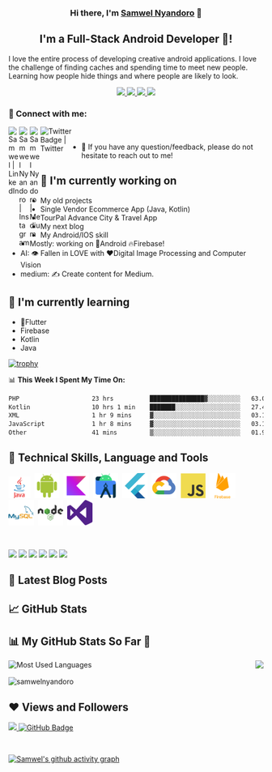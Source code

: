 <!--<p align="center">
  <a href="https:/samwelnyandoro/" target="_blank" rel="noreferrer"><img src="https://user-images.githubusercontent.com/36915374/184318716-5d1801e4-2407-4ba5-8a7a-dff5cf492a4e.png" alt="my banner"></a>
</p>-->

<h3 align="center">
Hi there, I'm <a href="https://samwelnyandoro1.netlify.app/" target="_blank" rel="noreferrer">Samwel Nyandoro</a> 👋
</h3>

<h2 align="center">
I'm a Full-Stack Android Developer 📱!
</h2> 

I love the entire process of developing creative android applications. I love the challenge of finding caches and spending time to meet new people. Learning how people hide things and where people are likely to look.

<p align="center">
  <a href="https://github.com/ryo-ma/github-profile-trophy/issues">
    <img src="https://img.shields.io/github/issues/samwelnyandoro/github-profile-trophy"/> 
  </a>
  <a href="https://github.com/ryo-ma/github-profile-trophy/network/members">
    <img src="https://img.shields.io/github/forks/samwelnyandoro/github-profile-trophy"/> 
  </a>  
  <a href="https://github.com/ryo-ma/github-profile-trophy/stargazers">
    <img src="https://img.shields.io/github/stars/samwelnyandoro/github-profile-trophy"/> 
  </a>
    <a href="https://github.com/ryo-ma/github-profile-trophy/LICENSE">
    <img src="https://img.shields.io/github/license/samwelnyandoro/github-profile-trophy"/> 
  </a>
</p>

### 🤝 Connect with me:

<!-- ## Fast dash-dash line animation -->
<a href="https://www.linkedin.com/in/samwel-nyandoro-4aba9b190/"><img align="left" src="https://raw.githubusercontent.com/yushi1007/yushi1007/main/images/linkedin.svg" alt="Samwel | LinkedIn" width="21px"/></a>
<a href="https://instagram.com/samwelnyandoro1"><img align="left" src="https://raw.githubusercontent.com/yushi1007/yushi1007/main/images/instagram.svg" alt="Samwel Nyandoro | Instagram" width="21px"/></a>
<a href="https://medium.com/@samwelnyandoro1/"><img align="left" src="https://raw.githubusercontent.com/yushi1007/yushi1007/main/images/medium.svg" alt="Samwel Nyandoro | Medium" width="21px"/></a>
<a href="https://x.com/samwelnyandoro1"><img align="left" src="https://img.shields.io/badge/Twitter-blue?style=for-the-badge&logo=twitter&logoColor=white" alt="Twitter Badge | Twitter" width="81px"/></a>
</br>


- 💬 If you have any question/feedback, please do not hesitate to reach out to me!

## 🔭 I'm currently working on

- My old projects
- Single Vendor Ecommerce App (Java, Kotlin)
- TourPal Advance City & Travel App
- My next blog
- My Android/IOS skill
- Mostly: working on 📱Android 🔥Firebase!
- AI: 👁️ Fallen in LOVE with ❤️Digital Image Processing and Computer Vision
- medium: ✍️ Create content for Medium.

## 🌱 I'm currently learning

- 📱Flutter
- Firebase
- Kotlin
- Java

[![trophy](https://github-profile-trophy.vercel.app/?username=samwelnyandoro&theme=onedark)](https://github.com/samwelnyandoro/github-profile-trophy)

📊 **This Week I Spent My Time On:**
<!--START_SECTION:waka-->

```txt
PHP                    23 hrs          ███████████████▓░░░░░░░░░   63.02 %
Kotlin                 10 hrs 1 min    ███████░░░░░░░░░░░░░░░░░░   27.47 %
XML                    1 hr 9 mins     ▓░░░░░░░░░░░░░░░░░░░░░░░░   03.17 %
JavaScript             1 hr 8 mins     ▓░░░░░░░░░░░░░░░░░░░░░░░░   03.13 %
Other                  41 mins         ▒░░░░░░░░░░░░░░░░░░░░░░░░   01.91 %
```

<!--END_SECTION:waka-->



## 💼 Technical Skills, Language and Tools


<img src="https://github.com/devicons/devicon/blob/master/icons/java/java-original-wordmark.svg" title="Java" alt="Java" width="43" height="43"/>&nbsp;
    <img src="https://github.com/devicons/devicon/blob/master/icons/android/android-original.svg" title="Android" alt="Android" width="50" height="50"/>&nbsp;
    <img src="https://github.com/devicons/devicon/blob/master/icons/kotlin/kotlin-original.svg"  title="Kotlin" alt="Kotlin" width="50" height="50"/>&nbsp;
  <img src="https://github.com/devicons/devicon/blob/master/icons/androidstudio/androidstudio-original.svg" title="Android" alt="Android" width="50" height="50"/>&nbsp;
  <img src="https://github.com/devicons/devicon/blob/master/icons/flutter/flutter-original.svg" title="Flutter" alt="Flutter" width="50" height="50"/>&nbsp;
  <img src="https://github.com/devicons/devicon/blob/master/icons/googlecloud/googlecloud-original.svg" title="GoogleCloud" alt="GoogleCloud" width="50" height="50"/>&nbsp;
  <img src="https://github.com/devicons/devicon/blob/master/icons/javascript/javascript-original.svg" title="JavaScript" alt="JavaScript" width="50" height="50"/>&nbsp;
  <img src="https://github.com/devicons/devicon/blob/master/icons/firebase/firebase-plain-wordmark.svg" title="Firebase" alt="Firebase" width="50" height="50"/>&nbsp;
  <img src="https://github.com/devicons/devicon/blob/master/icons/mysql/mysql-original-wordmark.svg" title="MySQL"  alt="MySQL" width="50" height="50"/>&nbsp;
  <img src="https://github.com/devicons/devicon/blob/master/icons/nodejs/nodejs-original-wordmark.svg" title="NodeJS" alt="NodeJS" width="50" height="50"/>&nbsp;
    <img src="https://github.com/devicons/devicon/blob/master/icons/visualstudio/visualstudio-plain.svg" title="VisualStudio" alt="VisualStudio" width="50" height="50"/>&nbsp;

</br>

![](https://img.shields.io/badge/Tools-Figma-informational?style=flat&logo=Figma&color=F24E1E)
![](https://img.shields.io/badge/Tools-NPM-informational?style=flat&logo=NPM&color=CB3837)
![](https://img.shields.io/badge/Tools-Heroku-informational?style=flat&logo=Heroku&color=430098)
![](https://img.shields.io/badge/Tools-Netlify-informational?style=flat&logo=netlify&color=00C7B7)
![](https://img.shields.io/badge/Tools-Git-informational?style=flat&logo=Git&color=F05032)
![](https://img.shields.io/badge/Tools-GitHub-informational?style=flat&logo=GitHub&color=181717)

## 📝 Latest Blog Posts


## 📈 GitHub Stats 

<h2 align="left"> 📊  My GitHub Stats So Far 👷</h2>

<img src="https://github-readme-stats.vercel.app/api?username=samwelnyandoro&show_icons=true&theme=chartreuse-dark" align="right"/>

![Most Used Languages](https://github-readme-stats.vercel.app/api/top-langs/?username=samwelnyandoro&theme=chartreuse-dark)

<img src="https://github-readme-streak-stats.herokuapp.com/?user=samwelnyandoro&theme=cobalt&date&date_format=j%20M%5B%20Y%5D&background=000000&border=7536B2&stroke=9243DD&ring=89502D&fire=FF9554&currStreakNum=D280FF&sideNums=BC52FF&currStreakLabel=64EAE2&sideLabels=48A8A2&dates=A42EE5" alt="samwelnyandoro" align="center" width="1000"/>


## ❤ Views and Followers

<a href="https://komarev.com/ghpvc/?username=samwelnyandoro">
    <img src="https://komarev.com/ghpvc/?username=samwelnyandoro">
</a>
<a href="https://img.shields.io/github/followers/samwelnyandoro"><img src="https://img.shields.io/github/followers/samwelnyandoro?label=Followers&style=social" alt="GitHub Badge"></a>

<a target="_blank" rel="noopener noreferrer" href="https://camo.githubusercontent.com/46b87402481e58a98efeca5ca5b0f447133867e09a99673d6217da634cf9bee5/68747470733a2f2f76697369746f722d62616467652e676c697463682e6d652f62616467653f706167655f69643d6c7563696665726e6970756e32322e6c7563696665726e6970756e3232"><img src="https://camo.githubusercontent.com/46b87402481e58a98efeca5ca5b0f447133867e09a99673d6217da634cf9bee5/68747470733a2f2f76697369746f722d62616467652e676c697463682e6d652f62616467653f706167655f69643d6c7563696665726e6970756e32322e6c7563696665726e6970756e3232" alt="" data-canonical-src="https://visitor-badge.glitch.me/badge?page_id=lucifernipun22.lucifernipun22" style="max-width: 100%;"></a>
<br>

[![Samwel's github activity graph](https://github-readme-activity-graph.vercel.app/graph?username=samwelnyandoro)](https://github.com/samwelnyandoro/github-readme-activity-graph)
